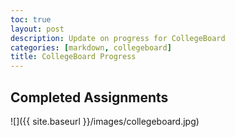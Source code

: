 ```yaml
---
toc: true
layout: post
description: Update on progress for CollegeBoard
categories: [markdown, collegeboard]
title: CollegeBoard Progress
---
```


## Completed Assignments
![]({{ site.baseurl }}/images/collegeboard.jpg)